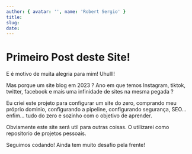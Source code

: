 ```yaml
---
author: { avatar: '', name: 'Robert Sergio' }
title: 
slug: 
date: 
---
```


# Primeiro Post deste Site!

E é motivo de muita alegria para mim! Uhulll!

Mas porque um site blog em 2023 ? Ano em que temos Instagram, tiktok, twitter, facebook e mais uma infinidade de sites na mesma pegada ?

Eu criei este projeto para configurar um site do zero, comprando meu próprio dominio, configurando a pipeline, configurando segurança, SEO... enfim... tudo do zero e sozinho com o objetivo de aprender.

Obviamente este site será util para outras coisas. O utilizarei como repositorio de projetos pessoais.

Seguimos codando! Ainda tem muito desafio pela frente!